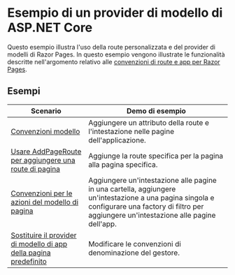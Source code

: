 # <a name="aspnet-core-model-providers-sample"></a>Esempio di un provider di modello di ASP.NET Core

Questo esempio illustra l'uso della route personalizzata e del provider di modelli di Razor Pages. In questo esempio vengono illustrate le funzionalità descritte nell'argomento relativo alle [convenzioni di route e app per Razor Pages](https://docs.microsoft.com/aspnet/core/razor-pages/razor-pages-convention-features).

## <a name="examples-in-this-sample"></a>Esempi

| Scenario | Demo di esempio |
| -------- | ----------- |
| [Convenzioni modello](https://docs.microsoft.com/aspnet/core/razor-pages/razor-pages-conventions#model-conventions) | Aggiungere un attributo della route e l'intestazione nelle pagine dell'applicazione. |
| [Usare AddPageRoute per aggiungere una route di pagina](https://docs.microsoft.com/aspnet/core/razor-pages/razor-pages-conventions#configure-a-page-route) | Aggiunge la route specifica per la pagina alla pagina specifica. |
| [Convenzioni per le azioni del modello di pagina](https://docs.microsoft.com/aspnet/core/razor-pages/razor-pages-conventions#page-model-action-conventions) | Aggiungere un'intestazione alle pagine in una cartella, aggiungere un'intestazione a una pagina singola e configurare una factory di filtro per aggiungere un'intestazione alle pagine dell'app. |
| [Sostituire il provider di modello di app della pagina predefinito](https://docs.microsoft.com/aspnet/core/razor-pages/razor-pages-conventions#replace-the-default-page-app-model-provider) | Modificare le convenzioni di denominazione del gestore. |
